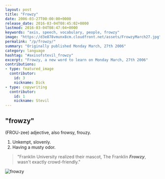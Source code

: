 ```yaml
---
layout: post
title: "Frowzy"
date: 2006-03-27T00:00:00+0000
release_date: 2016-03-04T08:45:02+0000
lastmod: 2016-03-04T08:47:04+0000
keywords: "axis, speech, vocabulary, people, frowzy"
image: "https://d3e878vmunx8cm.cloudfront.net/assets/FrowzyMarch27.jpg"
permalink: "/p/frowzy/"
summary: "Originally published Monday March, 27th 2006"
category: language
hashtag: "#axisofstevil_frowzy"
excerpt: "Frowzy, a new word to learn on Monday March, 27th 2006"
contributions:
- type: featured_image
  contributor:
    id: 3
    nickname: Dick
- type: copywriting
  contributor:
    id: 1
    nickname: Stevil
---
```


[id_1]: https://d3e878vmunx8cm.cloudfront.net/assets/FrowzyMarch27.jpg "frowzy"

## "frowzy" ##

(FROU-zee) adjective, also frowsy, frouzy.

1. Unkempt, slovenly.
2. Having a musty odor.
 
> "Franklin University realized their mascot, The Franklin ***Frowzy***, wasn't exactly crowd-friendly."

![frowzy][id_1]
